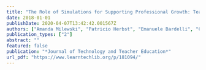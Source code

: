 ```yaml
---
title: "The Role of Simulations for Supporting Professional Growth: Teachers’ Engagement in Virtual Professional Experimentation"
date: 2018-01-01
publishDate: 2020-04-07T13:42:42.001567Z
authors: ["Amanda Milewski", "Patricio Herbst", "Emanuele Bardelli", "Carolyn Hetrick"]
publication_types: ["2"]
abstract: ""
featured: false
publication: "*Journal of Technology and Teacher Education*"
url_pdf: "https://www.learntechlib.org/p/181094/"
---
```


